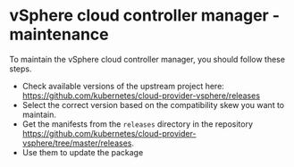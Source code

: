 # vSphere cloud controller manager - maintenance

To maintain the vSphere cloud controller manager, you should follow these steps.

- Check available versions of the upstream project here: <https://github.com/kubernetes/cloud-provider-vsphere/releases>
- Select the correct version based on the compatibility skew you want to maintain.
- Get the manifests from the `releases` directory in the repository <https://github.com/kubernetes/cloud-provider-vsphere/tree/master/releases>.
- Use them to update the package
